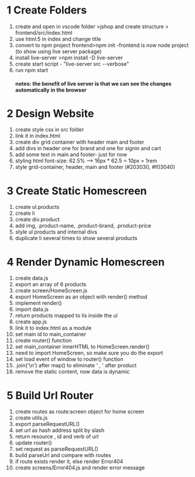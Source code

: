 # 1 Create Folders
1. create and open in vscode folder >jshop and create structure > frontend/src/index.html 
2. use html:5 in index and change title
3. convert to npm project frontend>npm init  -frontend is now node project  (to show using live server package)
4. install live-server >npm install -D live-server
5. create start script - "live-server src --verbose"
6. run npm start
   #### notes: the benefit of live server is that we can see the changes automatically in the browser

# 2 Design Website
1. create style css in src folder
2. link it in index.html
3. create div grid container with header main and footer
4. add divs in header one for brand and one for signin and cart 
5. add some text in main and footer- just for now
6. styling html font-size: 62.5% --> 16px * 62.5 = 10px = 1rem  
7. style grid-container, header, main and footer (#203030, #f03040)

# 3 Create Static Homescreen
1. create ul.products
2. create li
3. create div.product
4. add img, .product-name, .product-brand, .product-price
5. style ul products and internal divs
6. duplicate li several times to show several products

# 4 Render Dynamic Homescreen
1. create data.js
2. export an array of 6 products
3. create screen/HomeScreen.js
4. export HomeScreen as an object with render() method
5. implement render()
6. import data.js
7. return products mapped to lis inside the ul
8. create app.js
9. link it to index.html as a module
10. set main id to main_container
11. create router() function
12. set main_container innerHTML to HomeScreen.render()
13. need to import HomeScreen, so make sure you do the export
14. set load event of window to router() function 
15. .join('\n') after map() to eliminate ' , ' after product
16. remove the static content, now data is dynamic

# 5 Build Url Router
1. create routes as route:screen object for home screen
2. create utils.js
3. export parseRequestURL()
4. set url as hash address split by slash
5. return resource , id and verb of url
6. update router()
7. set request as parseRequestURL()
8. build parseUrl and compare with routes
9. if route exists render it, else render Error404
10. create screens/Error404.js and render error message
